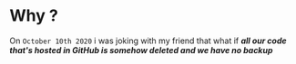 # Why ?

On `October 10th 2020` i was joking with my friend that what if ***all our code that's hosted in GitHub is somehow deleted and we have no backup***
